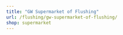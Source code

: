 ```yaml
---
title: "GW Supermarket of Flushing"
url: /flushing/gw-supermarket-of-flushing/
shop: supermarket
---
```

